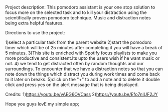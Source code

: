 Project description:
 			This pomodoro assistant is your one stop solution to focus more on the selected task and to kill your distraction using the scientifically proven pomodoro technique. Music and distraction notes being extra helpful features.



Directions to use the project:

1)select a particular task from the parent website
2)start the pomodoro timer which will be of 25 minutes after completing it you will have a break of 5 minutes.
3)This site is enriched with Spotify focus playlists to make you more productive and consistent.Its upto the users wish if he want music or not.
4) we tend to get distracted often by random thoughts and our surroundings. To encounter that we have a distraction notes so that you can note down the things which distract you during work times and come back to it later on breaks.
5)click on the "+" to add a note and to delete it double click and press yes on the alert message that is being displayed.

Credits:
1)https://youtu.be/vAEG6OVCass
2)https://youtu.be/Efo7nIUF2JY

Hope you guys lovE my simple app;
